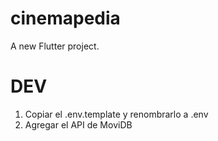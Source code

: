 # cinemapedia

A new Flutter project.

# DEV

1. Copiar el .env.template y renombrarlo a .env
2. Agregar el API de MoviDB